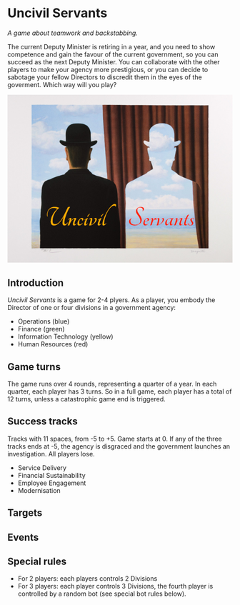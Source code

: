 # Uncivil Servants

_A game about teamwork and backstabbing._

The current Deputy Minister is retiring in a year, and you need to show competence and gain the favour of the current government, so you can succeed as the next Deputy Minister. You can collaborate with the other players to make your agency more prestigious, or you can decide to sabotage your fellow Directors to discredit them in the eyes of the goverment. Which way will you play?

![Uncivil Servants](figures/uncivil_servants.png)

## Introduction

_Uncivil Servants_ is a game for 2-4 plyers. As a player, you embody the Director of one or four divisions in a government agency:

- Operations (blue)
- Finance (green)
- Information Technology (yellow)
- Human Resources (red)

## Game turns

The game runs over 4 rounds, representing a quarter of a year. In each quarter, each player has 3 turns. So in a full game, each player has a total of 12 turns, unless a catastrophic game end is triggered.

## Success tracks

Tracks with 11 spaces, from -5 to +5. Game starts at 0. If any of the three tracks ends at -5, the agency is disgraced and the government launches an investigation. All players lose.

- Service Delivery
- Financial Sustainability
- Employee Engagement
- Modernisation

## Targets

## Events

## Special rules

- For 2 players: each players controls 2 Divisions
- For 3 players: each player controls 3 Divisions, the fourth player is controlled by a random bot (see special bot rules below).
  